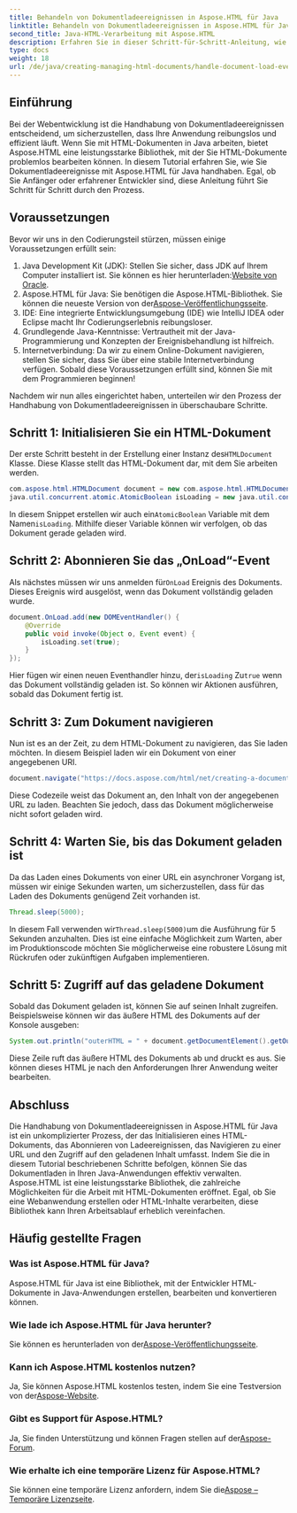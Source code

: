 ```yaml
---
title: Behandeln von Dokumentladeereignissen in Aspose.HTML für Java
linktitle: Behandeln von Dokumentladeereignissen in Aspose.HTML für Java
second_title: Java-HTML-Verarbeitung mit Aspose.HTML
description: Erfahren Sie in dieser Schritt-für-Schritt-Anleitung, wie Sie Dokumentladeereignisse in Aspose.HTML für Java handhaben. Verbessern Sie Ihre Webanwendungen.
type: docs
weight: 18
url: /de/java/creating-managing-html-documents/handle-document-load-events/
---
```

## Einführung
Bei der Webentwicklung ist die Handhabung von Dokumentladeereignissen entscheidend, um sicherzustellen, dass Ihre Anwendung reibungslos und effizient läuft. Wenn Sie mit HTML-Dokumenten in Java arbeiten, bietet Aspose.HTML eine leistungsstarke Bibliothek, mit der Sie HTML-Dokumente problemlos bearbeiten können. In diesem Tutorial erfahren Sie, wie Sie Dokumentladeereignisse mit Aspose.HTML für Java handhaben. Egal, ob Sie Anfänger oder erfahrener Entwickler sind, diese Anleitung führt Sie Schritt für Schritt durch den Prozess.
## Voraussetzungen
Bevor wir uns in den Codierungsteil stürzen, müssen einige Voraussetzungen erfüllt sein:
1.  Java Development Kit (JDK): Stellen Sie sicher, dass JDK auf Ihrem Computer installiert ist. Sie können es hier herunterladen:[Website von Oracle](https://www.oracle.com/java/technologies/javase-jdk11-downloads.html).
2. Aspose.HTML für Java: Sie benötigen die Aspose.HTML-Bibliothek. Sie können die neueste Version von der[Aspose-Veröffentlichungsseite](https://releases.aspose.com/html/java/).
3. IDE: Eine integrierte Entwicklungsumgebung (IDE) wie IntelliJ IDEA oder Eclipse macht Ihr Codierungserlebnis reibungsloser.
4. Grundlegende Java-Kenntnisse: Vertrautheit mit der Java-Programmierung und Konzepten der Ereignisbehandlung ist hilfreich.
5. Internetverbindung: Da wir zu einem Online-Dokument navigieren, stellen Sie sicher, dass Sie über eine stabile Internetverbindung verfügen.
Sobald diese Voraussetzungen erfüllt sind, können Sie mit dem Programmieren beginnen!

Nachdem wir nun alles eingerichtet haben, unterteilen wir den Prozess der Handhabung von Dokumentladeereignissen in überschaubare Schritte.
## Schritt 1: Initialisieren Sie ein HTML-Dokument
 Der erste Schritt besteht in der Erstellung einer Instanz des`HTMLDocument` Klasse. Diese Klasse stellt das HTML-Dokument dar, mit dem Sie arbeiten werden.
```java
com.aspose.html.HTMLDocument document = new com.aspose.html.HTMLDocument();
java.util.concurrent.atomic.AtomicBoolean isLoading = new java.util.concurrent.atomic.AtomicBoolean(false);
```
 In diesem Snippet erstellen wir auch ein`AtomicBoolean` Variable mit dem Namen`isLoading`. Mithilfe dieser Variable können wir verfolgen, ob das Dokument gerade geladen wird.
## Schritt 2: Abonnieren Sie das „OnLoad“-Event
Als nächstes müssen wir uns anmelden für`OnLoad` Ereignis des Dokuments. Dieses Ereignis wird ausgelöst, wenn das Dokument vollständig geladen wurde. 
```java
document.OnLoad.add(new DOMEventHandler() {
    @Override
    public void invoke(Object o, Event event) {
        isLoading.set(true);
    }
});
```
 Hier fügen wir einen neuen Eventhandler hinzu, der`isLoading` Zu`true` wenn das Dokument vollständig geladen ist. So können wir Aktionen ausführen, sobald das Dokument fertig ist.
## Schritt 3: Zum Dokument navigieren
Nun ist es an der Zeit, zu dem HTML-Dokument zu navigieren, das Sie laden möchten. In diesem Beispiel laden wir ein Dokument von einer angegebenen URI.
```java
document.navigate("https://docs.aspose.com/html/net/creating-a-document/document.html");
```
Diese Codezeile weist das Dokument an, den Inhalt von der angegebenen URL zu laden. Beachten Sie jedoch, dass das Dokument möglicherweise nicht sofort geladen wird.
## Schritt 4: Warten Sie, bis das Dokument geladen ist
Da das Laden eines Dokuments von einer URL ein asynchroner Vorgang ist, müssen wir einige Sekunden warten, um sicherzustellen, dass für das Laden des Dokuments genügend Zeit vorhanden ist. 
```java
Thread.sleep(5000);
```
 In diesem Fall verwenden wir`Thread.sleep(5000)`um die Ausführung für 5 Sekunden anzuhalten. Dies ist eine einfache Möglichkeit zum Warten, aber im Produktionscode möchten Sie möglicherweise eine robustere Lösung mit Rückrufen oder zukünftigen Aufgaben implementieren.
## Schritt 5: Zugriff auf das geladene Dokument
Sobald das Dokument geladen ist, können Sie auf seinen Inhalt zugreifen. Beispielsweise können wir das äußere HTML des Dokuments auf der Konsole ausgeben:
```java
System.out.println("outerHTML = " + document.getDocumentElement().getOuterHTML());
```
Diese Zeile ruft das äußere HTML des Dokuments ab und druckt es aus. Sie können dieses HTML je nach den Anforderungen Ihrer Anwendung weiter bearbeiten.
## Abschluss
Die Handhabung von Dokumentladeereignissen in Aspose.HTML für Java ist ein unkomplizierter Prozess, der das Initialisieren eines HTML-Dokuments, das Abonnieren von Ladeereignissen, das Navigieren zu einer URL und den Zugriff auf den geladenen Inhalt umfasst. Indem Sie die in diesem Tutorial beschriebenen Schritte befolgen, können Sie das Dokumentladen in Ihren Java-Anwendungen effektiv verwalten.
Aspose.HTML ist eine leistungsstarke Bibliothek, die zahlreiche Möglichkeiten für die Arbeit mit HTML-Dokumenten eröffnet. Egal, ob Sie eine Webanwendung erstellen oder HTML-Inhalte verarbeiten, diese Bibliothek kann Ihren Arbeitsablauf erheblich vereinfachen.
## Häufig gestellte Fragen
### Was ist Aspose.HTML für Java?
Aspose.HTML für Java ist eine Bibliothek, mit der Entwickler HTML-Dokumente in Java-Anwendungen erstellen, bearbeiten und konvertieren können.
### Wie lade ich Aspose.HTML für Java herunter?
 Sie können es herunterladen von der[Aspose-Veröffentlichungsseite](https://releases.aspose.com/html/java/).
### Kann ich Aspose.HTML kostenlos nutzen?
 Ja, Sie können Aspose.HTML kostenlos testen, indem Sie eine Testversion von der[Aspose-Website](https://releases.aspose.com/).
### Gibt es Support für Aspose.HTML?
 Ja, Sie finden Unterstützung und können Fragen stellen auf der[Aspose-Forum](https://forum.aspose.com/c/html/29).
### Wie erhalte ich eine temporäre Lizenz für Aspose.HTML?
 Sie können eine temporäre Lizenz anfordern, indem Sie die[Aspose – Temporäre Lizenzseite](https://purchase.aspose.com/temporary-license/).